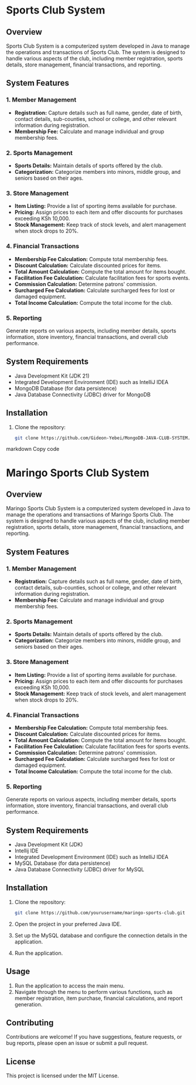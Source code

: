 # Sports Club System

## Overview

Sports Club System is a computerized system developed in Java to manage the operations and transactions of
Sports Club.
The system is designed to handle various aspects of the club, including member registration, sports
details, store management, financial transactions, and reporting.

## System Features

### 1. Member Management

- **Registration:** Capture details such as full name, gender, date of birth, contact details, sub-counties, school or
  college, and other relevant information during registration.
- **Membership Fee:** Calculate and manage individual and group membership fees.

### 2. Sports Management

- **Sports Details:** Maintain details of sports offered by the club.
- **Categorization:** Categorize members into minors, middle group, and seniors based on their ages.

### 3. Store Management

- **Item Listing:** Provide a list of sporting items available for purchase.
- **Pricing:** Assign prices to each item and offer discounts for purchases exceeding KSh 10,000.
- **Stock Management:** Keep track of stock levels, and alert management when stock drops to 20%.

### 4. Financial Transactions

- **Membership Fee Calculation:** Compute total membership fees.
- **Discount Calculation:** Calculate discounted prices for items.
- **Total Amount Calculation:** Compute the total amount for items bought.
- **Facilitation Fee Calculation:** Calculate facilitation fees for sports events.
- **Commission Calculation:** Determine patrons' commission.
- **Surcharged Fee Calculation:** Calculate surcharged fees for lost or damaged equipment.
- **Total Income Calculation:** Compute the total income for the club.

### 5. Reporting

Generate reports on various aspects, including member details, sports information, store inventory, financial
transactions, and overall club performance.

## System Requirements

- Java Development Kit (JDK 21)
- Integrated Development Environment (IDE) such as IntelliJ IDEA
- MongoDB Database (for data persistence)
- Java Database Connectivity (JDBC) driver for MongoDB

## Installation

1. Clone the repository:

   ```bash
   git clone https://github.com/Gideon-Yebei/MongoDB-JAVA-CLUB-SYSTEM.git

markdown
Copy code

# Maringo Sports Club System

## Overview

Maringo Sports Club System is a computerized system developed in Java to manage the operations and transactions of
Maringo Sports Club.
The system is designed to handle various aspects of the club, including member registration, sports
details, store management, financial transactions, and reporting.

## System Features

### 1. Member Management

- **Registration:** Capture details such as full name, gender, date of birth, contact details, sub-counties, school or
  college, and other relevant information during registration.
- **Membership Fee:** Calculate and manage individual and group membership fees.

### 2. Sports Management

- **Sports Details:** Maintain details of sports offered by the club.
- **Categorization:** Categorize members into minors, middle group, and seniors based on their ages.

### 3. Store Management

- **Item Listing:** Provide a list of sporting items available for purchase.
- **Pricing:** Assign prices to each item and offer discounts for purchases exceeding KSh 10,000.
- **Stock Management:** Keep track of stock levels, and alert management when stock drops to 20%.

### 4. Financial Transactions

- **Membership Fee Calculation:** Compute total membership fees.
- **Discount Calculation:** Calculate discounted prices for items.
- **Total Amount Calculation:** Compute the total amount for items bought.
- **Facilitation Fee Calculation:** Calculate facilitation fees for sports events.
- **Commission Calculation:** Determine patrons' commission.
- **Surcharged Fee Calculation:** Calculate surcharged fees for lost or damaged equipment.
- **Total Income Calculation:** Compute the total income for the club.

### 5. Reporting

Generate reports on various aspects, including member details, sports information, store inventory, financial
transactions, and overall club performance.

## System Requirements

- Java Development Kit (JDK)
- Intellij IDE
- Integrated Development Environment (IDE) such as IntelliJ IDEA
- MySQL Database (for data persistence)
- Java Database Connectivity (JDBC) driver for MySQL

## Installation

1. Clone the repository:

   ```bash
   git clone https://github.com/yourusername/maringo-sports-club.git

2. Open the project in your preferred Java IDE.
3. Set up the MySQL database and configure the connection details in the application.
4. Run the application.

## Usage

1. Run the application to access the main menu.
2. Navigate through the menu to perform various functions, such as member registration, item purchase, financial
   calculations, and report generation.

## Contributing

Contributions are welcome!
If you have suggestions, feature requests, or bug reports, please open an issue or submit a
pull request.

## License

This project is licensed under the MIT License.